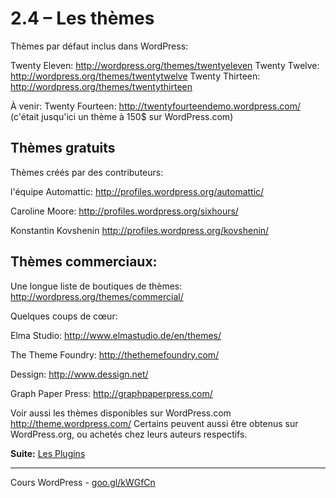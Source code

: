 # 2.4 – Les thèmes

Thèmes par défaut inclus dans WordPress:

Twenty Eleven: http://wordpress.org/themes/twentyeleven
Twenty Twelve: http://wordpress.org/themes/twentytwelve
Twenty Thirteen: http://wordpress.org/themes/twentythirteen

À venir:
Twenty Fourteen: http://twentyfourteendemo.wordpress.com/
(c'était jusqu'ici un thème à 150$ sur WordPress.com)


## Thèmes gratuits 
Thèmes créés par des contributeurs:

l'équipe Automattic:
http://profiles.wordpress.org/automattic/

Caroline Moore:
http://profiles.wordpress.org/sixhours/

Konstantin Kovshenin
http://profiles.wordpress.org/kovshenin/

## Thèmes commerciaux:
Une longue liste de boutiques de thèmes:
http://wordpress.org/themes/commercial/

Quelques coups de cœur:

Elma Studio:
http://www.elmastudio.de/en/themes/

The Theme Foundry:
http://thethemefoundry.com/

Dessign:
http://www.dessign.net/

Graph Paper Press:
http://graphpaperpress.com/

Voir aussi les thèmes disponibles sur WordPress.com
http://theme.wordpress.com/
Certains peuvent aussi être obtenus sur WordPress.org, ou achetés chez leurs auteurs respectifs.

**Suite:** [Les Plugins](05-Plugins.md)

******

Cours WordPress - [goo.gl/kWGfCn](https://github.com/ms-studio/cours-WP-fr/)